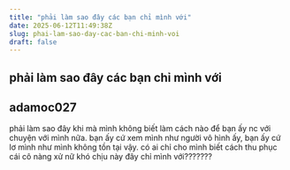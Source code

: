 ```yaml
---
title: "phải làm sao đây các bạn chỉ mình với"
date: 2025-06-12T11:49:38Z
slug: phai-lam-sao-day-cac-ban-chi-minh-voi
draft: false
---
```


## phải làm sao đây các bạn chỉ mình với

## adamoc027

phải làm sao đây khi mà mình không biết làm cách nào để bạn ấy nc với chuyện với mình nữa. bạn ấy cứ xem mình như người vô hình ấy, bạn ấy cứ lơ mình như mình không tồn tại vậy. có ai chỉ cho mình biết cách thu phục cái cô nàng xử nữ khó chịu này đây chỉ mình với???????